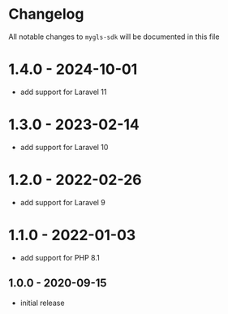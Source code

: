 # Changelog

All notable changes to `mygls-sdk` will be documented in this file

# 1.4.0 - 2024-10-01

- add support for Laravel 11

# 1.3.0 - 2023-02-14

- add support for Laravel 10

# 1.2.0 - 2022-02-26

- add support for Laravel 9

# 1.1.0 - 2022-01-03

- add support for PHP 8.1

## 1.0.0 - 2020-09-15

- initial release
